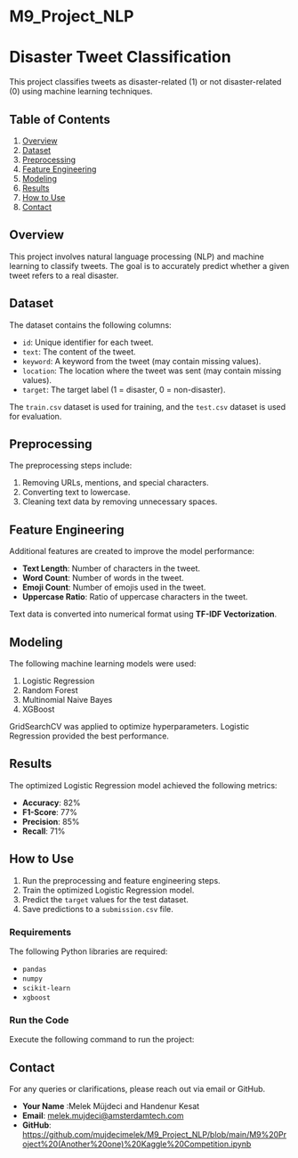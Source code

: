 # M9_Project_NLP
# Disaster Tweet Classification

This project classifies tweets as disaster-related (1) or not disaster-related (0) using machine learning techniques.

## Table of Contents
1. [Overview](#overview)
2. [Dataset](#dataset)
3. [Preprocessing](#preprocessing)
4. [Feature Engineering](#feature-engineering)
5. [Modeling](#modeling)
6. [Results](#results)
7. [How to Use](#how-to-use)
8. [Contact](#contact)

## Overview
This project involves natural language processing (NLP) and machine learning to classify tweets. The goal is to accurately predict whether a given tweet refers to a real disaster.

## Dataset
The dataset contains the following columns:
- `id`: Unique identifier for each tweet.
- `text`: The content of the tweet.
- `keyword`: A keyword from the tweet (may contain missing values).
- `location`: The location where the tweet was sent (may contain missing values).
- `target`: The target label (1 = disaster, 0 = non-disaster).

The `train.csv` dataset is used for training, and the `test.csv` dataset is used for evaluation.

## Preprocessing
The preprocessing steps include:
1. Removing URLs, mentions, and special characters.
2. Converting text to lowercase.
3. Cleaning text data by removing unnecessary spaces.

## Feature Engineering
Additional features are created to improve the model performance:
- **Text Length**: Number of characters in the tweet.
- **Word Count**: Number of words in the tweet.
- **Emoji Count**: Number of emojis used in the tweet.
- **Uppercase Ratio**: Ratio of uppercase characters in the tweet.

Text data is converted into numerical format using **TF-IDF Vectorization**.

## Modeling
The following machine learning models were used:
1. Logistic Regression
2. Random Forest
3. Multinomial Naive Bayes
4. XGBoost

GridSearchCV was applied to optimize hyperparameters. Logistic Regression provided the best performance.

## Results
The optimized Logistic Regression model achieved the following metrics:
- **Accuracy**: 82%
- **F1-Score**: 77%
- **Precision**: 85%
- **Recall**: 71%

## How to Use
1. Run the preprocessing and feature engineering steps.
2. Train the optimized Logistic Regression model.
3. Predict the `target` values for the test dataset.
4. Save predictions to a `submission.csv` file.

### Requirements
The following Python libraries are required:
- `pandas`
- `numpy`
- `scikit-learn`
- `xgboost`

### Run the Code
Execute the following command to run the project:

## Contact
For any queries or clarifications, please reach out via email or GitHub.

- **Your Name** :Melek Müjdeci and Handenur Kesat 
- **Email**: melek.mujdeci@amsterdamtech.com
- **GitHub**: https://github.com/mujdecimelek/M9_Project_NLP/blob/main/M9%20Project%20(Another%20one)%20Kaggle%20Competition.ipynb
